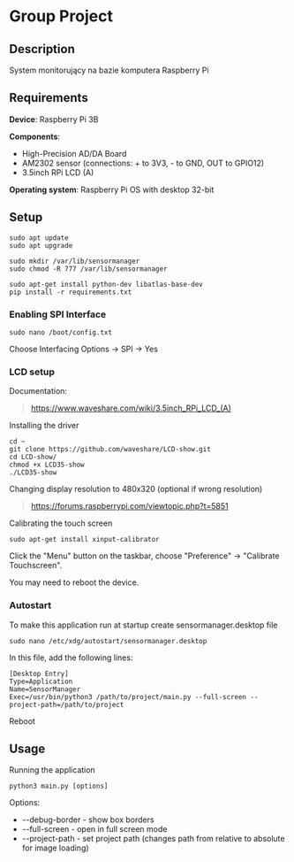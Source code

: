 # Group Project
## Description
System monitorujący na bazie komputera Raspberry Pi
## Requirements
**Device**: Raspberry Pi 3B

**Components**:
- High-Precision AD/DA Board
- AM2302 sensor (connections: + to 3V3, - to GND, OUT to GPIO12)
- 3.5inch RPi LCD (A)

**Operating system**: Raspberry Pi OS with desktop 32-bit

## Setup
```
sudo apt update
sudo apt upgrade

sudo mkdir /var/lib/sensormanager
sudo chmod -R 777 /var/lib/sensormanager

sudo apt-get install python-dev libatlas-base-dev
pip install -r requirements.txt
```

### Enabling SPI Interface
```
sudo nano /boot/config.txt
```
Choose Interfacing Options -> SPI -> Yes

### LCD setup
Documentation:

> https://www.waveshare.com/wiki/3.5inch_RPi_LCD_(A)

Installing the driver

```
cd ~
git clone https://github.com/waveshare/LCD-show.git
cd LCD-show/
chmod +x LCD35-show
./LCD35-show
```


Changing display resolution to 480x320 (optional if wrong resolution)
> https://forums.raspberrypi.com/viewtopic.php?t=5851

Calibrating the touch screen

```
sudo apt-get install xinput-calibrator
```
Click the "Menu" button on the taskbar, choose "Preference" -> "Calibrate Touchscreen".

You may need to reboot the device.

### Autostart
To make this application run at startup create sensormanager.desktop file
```
sudo nano /etc/xdg/autostart/sensormanager.desktop
```

In this file, add the following lines:

```
[Desktop Entry]
Type=Application
Name=SensorManager
Exec=/usr/bin/python3 /path/to/project/main.py --full-screen --project-path=/path/to/project
```
Reboot
## Usage
Running the application
```
python3 main.py [options]
```
Options:
- --debug-border - show box borders
- --full-screen - open in full screen mode
- --project-path - set project path (changes path from relative to absolute for image loading)
